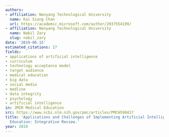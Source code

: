 ```yaml
---
authors:
- affiliation: Nanyang Technological University
  name: Kai Siang Chan
  url: https://academic.microsoft.com/author/2937554199/
- affiliation: Nanyang Technological University
  name: Nabil Zary
  slug: nabil_zary
date: '2019-06-15'
estimated_citations: 17
fields:
- applications of artificial intelligence
- curriculum
- technology acceptance model
- target audience
- medical education
- big data
- social media
- medline
- data integrity
- psychology
- artificial intelligence
in: JMIR Medical Education
src: https://www.ncbi.nlm.nih.gov/pmc/articles/PMC6598417
title: 'Applications and Challenges of Implementing Artificial Intelligence in Medical
  Education: Integrative Review.'
year: 2019
---
```


